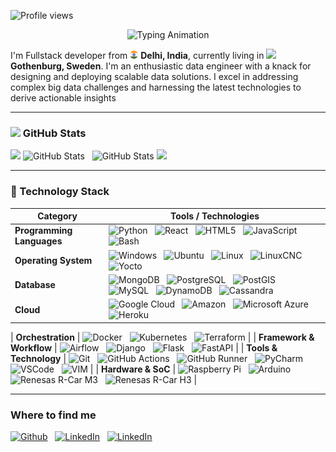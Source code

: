 ![Profile views](https://views.whatilearened.today/views/github/allenkallz/README.md.svg?cache=remove)

<p align="center">
  <img src="https://readme-typing-svg.herokuapp.com?font=Fira+Code&pause=1000&color=1F75FE&center=true&vCenter=true&lines=👋+Hello!+I'm+Harpreet;Welcome+to+my+GitHub+Profile!" alt="Typing Animation" width="600" >
</p>

<p> I'm Fullstack developer from <img src="https://github.com/HatScripts/circle-flags/blob/dd5910007aee57e20f1b4350d9ec7cef1bb6dfc9/flags/in.svg" width="13"  /> <b>Delhi, India</b>, currently living in <img src="https://cdn-icons-png.flaticon.com/512/197/197564.png" width="13" /> <b>Gothenburg, Sweden</b>. I'm an enthusiastic data engineer with a knack for designing and deploying scalable data solutions. I excel in addressing complex big data challenges and harnessing the latest technologies to derive actionable insights</p>

---
### <img src='https://media1.giphy.com/media/du3J3cXyzhj75IOgvA/giphy.gif?cid=ecf05e47x2g034i9pzwtzzsd3xgg2w9nr94t4tflbbgo3008&rid=giphy.gif' width='25' />  GitHub Stats
<p>
  <img src="https://github-profile-summary-cards.vercel.app/api/cards/profile-details?username=allenkallz&theme=dracula" />
  <img src="https://github-readme-stats.vercel.app/api?username=allenkallz&show_icons=true&count_private=true" alt="GitHub Stats" width="360"/> &nbsp;
  <img src="https://github-readme-streak-stats.herokuapp.com/?user=allenkallz" alt="GitHub Stats" width="360" />
  <img src="https://stackoverflow-card.vercel.app/?userID=7825115&theme=dracula">
</p>

---
### 🔧 Technology Stack

| **Category**             | **Tools / Technologies**                                                                                                                                                                                                                                                                                                                                                                                                                                                                                   |
|--------------------------|-------------------------------------------------------------------------------------------------------------------------------------------------------------------------------------------------------------------------------------------------------------------------------------------------------------------------------------------------------------------------------------------------------------------------------------------------------------------------------------------------------------|
| **Programming Languages** | ![Python](https://img.shields.io/badge/-Python-3670A0?style=flat-square&logo=python&logoColor=white&labelColor=555)&nbsp;&nbsp;&nbsp;![React](https://img.shields.io/badge/-React-black?style=flat-square&logo=react&logoColor=61dbfb&labelColor=555)&nbsp;&nbsp;&nbsp;![HTML5](https://img.shields.io/badge/-HTML5-E34F26?style=flat-square&logo=html5&logoColor=white&labelColor=555)&nbsp;&nbsp;&nbsp;![JavaScript](https://shields.io/badge/-JavaScript-000000?style=flat-square&logo=JavaScript&logoColor=yellow&labelColor=F0F3E9)&nbsp;&nbsp;&nbsp;![Bash](https://shields.io/badge/-Bash_Script-230dbed?style=flat-square&logo=gnu-bash&logoColor=white&labelColor=black) |
| **Operating System**      | ![Windows](https://img.shields.io/badge/-Windows-0078D6?style=flat-square&logo=windows&logoColor=white&labelColor=555)&nbsp;&nbsp;&nbsp;![Ubuntu](https://img.shields.io/badge/-Ubuntu-E95420?style=flat-square&logo=Ubuntu&logoColor=61dbfb&labelColor=555)&nbsp;&nbsp;&nbsp;![Linux](https://img.shields.io/badge/-Linux-FCC624?style=flat-square&logo=Linux&logoColor=white&labelColor=555)&nbsp;&nbsp;&nbsp;![LinuxCNC](https://img.shields.io/badge/-LinuxCNC-FCC624?style=flat-square&logo=Linux&logoColor=white&labelColor=555)&nbsp;&nbsp;&nbsp;![Yocto](https://shields.io/badge/-Yocto-000000?style=flat-square&logo=Linux&logoColor=yellow&labelColor=F0F3E9) |
| **Database**              | ![MongoDB](https://img.shields.io/badge/-MongoDB-13aa52?style=flat-square&logo=mongodb&labelColor=555)&nbsp;&nbsp;&nbsp;![PostgreSQL](https://img.shields.io/badge/PostgreSQL-316192.svg?style=flat-square&logo=PostgreSQL&logoColor=black&labelColor=FFFFFF)&nbsp;&nbsp;&nbsp;![PostGIS](https://img.shields.io/badge/PostGIS-3670A0.svg?style=flat-square&logo=PostgreSQL&logoColor=white&labelColor=555)&nbsp;&nbsp;&nbsp;![MySQL](https://img.shields.io/badge/-MySQL-00758F?style=flat-square&logo=mysql&logoColor=white&labelColor=black)&nbsp;&nbsp;&nbsp;![DynamoDB](https://img.shields.io/badge/Amazon%20DynamoDB-4053D6?style=flat-square&logo=Amazon%20DynamoDB&logoColor=white&labelColor=555)&nbsp;&nbsp;&nbsp;![Cassandra](https://img.shields.io/badge/Cassandra-1287B1?style=flat-square&logo=apache%20cassandra&logoColor=white&labelColor=555) |
| **Cloud**                 | ![Google Cloud](https://img.shields.io/badge/-Google_Cloud-1a73e8?style=flat-square&logo=google-cloud&logoColor=white&labelColor=555)&nbsp;&nbsp;&nbsp;![Amazon](https://img.shields.io/badge/-Amazon-232F3E?style=flat-square&logo=amazon-aws&logoColor=yellow&labelColor=555)&nbsp;&nbsp;&nbsp;![Microsoft Azure](https://img.shields.io/badge/microsoft%20azure-0089D6?style=flat-square&logo=microsoft-azure&labelColor=555)&nbsp;&nbsp;&nbsp;![Heroku](https://img.shields.io/badge/-Heroku-430098?style=flat-square&logo=heroku&logoColor=white&labelColor=555) |

| **Orchestration**         | ![Docker](https://img.shields.io/badge/-Docker-230dbed?style=flat-square&logo=docker&logoColor=white&labelColor=555)&nbsp;&nbsp;&nbsp;![Kubernetes](https://img.shields.io/badge/Kubernetes-326CE5.svg?style=flat-square&logo=Kubernetes&logoColor=white&labelColor=555)&nbsp;&nbsp;&nbsp;![Terraform](https://img.shields.io/badge/Terraform-326CE5.svg?style=flat-square&logo=Terraform&logoColor=white&labelColor=555) |
| **Framework & Workflow**   | ![Airflow](https://img.shields.io/badge/-Airflow-326CE5?style=flat-square&logo=apache-airflow&logoColor=red&labelColor=F0F3E9)&nbsp;&nbsp;&nbsp;![Django](https://img.shields.io/badge/-Django-13aa52?style=flat-square&logo=django&logoColor=F0F3E9&labelColor=black)&nbsp;&nbsp;&nbsp;![Flask](https://img.shields.io/badge/-Flask-blue?style=flat-square&logo=flask&logoColor=F0F3E9&labelColor=black)&nbsp;&nbsp;&nbsp;![FastAPI](https://img.shields.io/badge/-FastAPI-black?style=flat-square&logo=fastapi&logoColor=black&labelColor=F0F3E9) |
| **Tools & Technology**     | ![Git](https://img.shields.io/badge/-Git-F05032?style=flat-square&logo=git&logoColor=white&labelColor=black)&nbsp;&nbsp;&nbsp;![GitHub Actions](https://img.shields.io/badge/-Github_Actions-black?style=flat-square&logo=github-actions&logoColor=blue&labelColor=F0F3E9)&nbsp;&nbsp;&nbsp;![GitHub Runner](https://img.shields.io/badge/-Github_Runner-blue?style=flat-square&logo=github-actions&logoColor=blue&labelColor=F0F3E9)&nbsp;&nbsp;&nbsp;![PyCharm](https://img.shields.io/badge/-PyCharm-D0F18E?style=flat-square&logo=pycharm&logoColor=white&labelColor=black)&nbsp;&nbsp;&nbsp;![VSCode](https://img.shields.io/badge/-VS_Code-black?style=flat-square&logo=visualstudiocode&logoColor=675CEF&labelColor=F0F3E9)&nbsp;&nbsp;&nbsp;![VIM](https://img.shields.io/badge/-Vim-019733?style=flat-square&logo=vim&logoColor=019733&labelColor=F0F3E9) |
| **Hardware & SoC**         | ![Raspberry Pi](https://img.shields.io/badge/-Raspberry-F05032?style=flat-square&logo=Raspberry-pi&logoColor=red&labelColor=F0F3E9)&nbsp;&nbsp;&nbsp;![Arduino](https://img.shields.io/badge/-Arduino-1287B1?style=flat-square&logo=Arduino&logoColor=1287B1&labelColor=F0F3E9)&nbsp;&nbsp;&nbsp;![Renesas R-Car M3](https://img.shields.io/badge/-Renesas_R_Car_M3-1287B1?style=flat-square&logo=)&nbsp;&nbsp;&nbsp;![Renesas R-Car H3](https://img.shields.io/badge/-Renesas_R_Car_H3-1287B1?style=flat-square&logo=) |

---

### Where to find me
  <p>
    <a href="https://github.com/allenkallz" target="_blank"><img alt="Github" src="https://img.shields.io/badge/GitHub-%2312100E.svg?&style=for-the-badge&logo=Github&logoColor=white&labelColor=555" /></a> &nbsp;
    <a href="https://www.linkedin.com/in/allenkallz/" target="_blank"><img alt="LinkedIn" src="https://img.shields.io/badge/linkedin-%230077B5.svg?&style=for-the-badge&logo=linkedin&logoColor=white&labelColor=555" /></a> &nbsp;
    <a href="https://stackoverflow.com/users/7825115/kallz" target="_blank"><img alt="LinkedIn" src="https://img.shields.io/badge/stackoverflow-black.svg?&style=for-the-badge&logo=stackoverflow&logoColor=f48024&labelColor=F0F3E9" /></a> &nbsp;
  </p>
